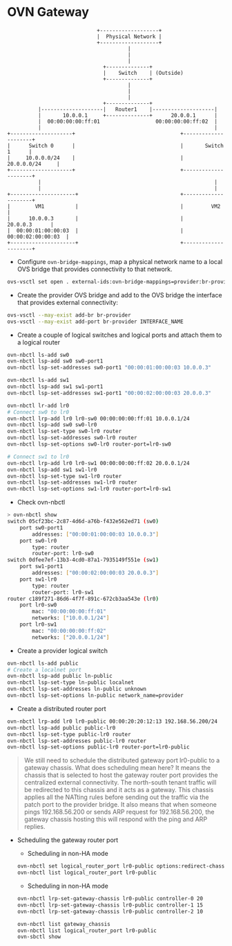 # OVN Gateway
```
                             +-------------------+
                             |  Physical Network |
                             +-------------------+
                                       |
                                       |
                                       |
                               +--------------+
                               |    Switch    | (Outside)
                               +--------------+
                                       |
                                       |
                                       |
                               +--------------+
          |--------------------|   Router1    |--------------------|
          |       10.0.0.1     +--------------+      20.0.0.1      |
          |  00:00:00:00:ff:01                  00:00:00:00:ff:02  |
          |                                                        |
+--------------------+                                  +---------------------+
|      Switch 0      |                                  |       Switch 1      |
|     10.0.0.0/24    |                                  |     20.0.0.0/24     |
+--------------------+                                  +---------------------+
          |                                                        |
          |                                                        |
+---------------------+                                 +---------------------+
|        VM1          |                                 |         VM2         |
|      10.0.0.3       |                                 |       20.0.0.3      |
|  00:00:01:00:00:03  |                                 |  00:00:02:00:00:03  |
+---------------------+                                 +---------------------+
```

* Configure `ovn-bridge-mappings`, map a physical network name to a local OVS bridge that provides connectivity to that network.
```bash
ovs-vsctl set open . external-ids:ovn-bridge-mappings=provider:br-provider
```

* Create the provider OVS bridge and add to the OVS bridge the interface that provides external connectivity:
```bash
ovs-vsctl --may-exist add-br br-provider
ovs-vsctl --may-exist add-port br-provider INTERFACE_NAME
```

* Create a couple of logical switches and logical ports and attach them to a logical router
```bash
ovn-nbctl ls-add sw0
ovn-nbctl lsp-add sw0 sw0-port1
ovn-nbctl lsp-set-addresses sw0-port1 "00:00:01:00:00:03 10.0.0.3"

ovn-nbctl ls-add sw1
ovn-nbctl lsp-add sw1 sw1-port1
ovn-nbctl lsp-set-addresses sw1-port1 "00:00:02:00:00:03 20.0.0.3"

ovn-nbctl lr-add lr0
# Connect sw0 to lr0
ovn-nbctl lrp-add lr0 lr0-sw0 00:00:00:00:ff:01 10.0.0.1/24
ovn-nbctl lsp-add sw0 sw0-lr0
ovn-nbctl lsp-set-type sw0-lr0 router
ovn-nbctl lsp-set-addresses sw0-lr0 router
ovn-nbctl lsp-set-options sw0-lr0 router-port=lr0-sw0

# Connect sw1 to lr0
ovn-nbctl lrp-add lr0 lr0-sw1 00:00:00:00:ff:02 20.0.0.1/24
ovn-nbctl lsp-add sw1 sw1-lr0
ovn-nbctl lsp-set-type sw1-lr0 router
ovn-nbctl lsp-set-addresses sw1-lr0 router
ovn-nbctl lsp-set-options sw1-lr0 router-port=lr0-sw1
```

* Check ovn-nbctl
```bash
> ovn-nbctl show
switch 05cf23bc-2c87-4d6d-a76b-f432e562ed71 (sw0)
    port sw0-port1
        addresses: ["00:00:01:00:00:03 10.0.0.3"]
    port sw0-lr0
        type: router
        router-port: lr0-sw0
switch 0dfee7ef-13b3-4cd0-87a1-7935149f551e (sw1)
    port sw1-port1
        addresses: ["00:00:02:00:00:03 20.0.0.3"]
    port sw1-lr0
        type: router
        router-port: lr0-sw1
router c189f271-86d6-4f7f-891c-672cb3aa543e (lr0)
    port lr0-sw0
        mac: "00:00:00:00:ff:01"
        networks: ["10.0.0.1/24"]
    port lr0-sw1
        mac: "00:00:00:00:ff:02"
        networks: ["20.0.0.1/24"]
```

* Create a provider logical switch
```bash
ovn-nbctl ls-add public
# Create a localnet port
ovn-nbctl lsp-add public ln-public
ovn-nbctl lsp-set-type ln-public localnet
ovn-nbctl lsp-set-addresses ln-public unknown
ovn-nbctl lsp-set-options ln-public network_name=provider
```

* Create a distributed router port
```bash
ovn-nbctl lrp-add lr0 lr0-public 00:00:20:20:12:13 192.168.56.200/24
ovn-nbctl lsp-add public public-lr0
ovn-nbctl lsp-set-type public-lr0 router
ovn-nbctl lsp-set-addresses public-lr0 router
ovn-nbctl lsp-set-options public-lr0 router-port=lr0-public
```
> We still need to schedule the distributed gateway port lr0-public to a gateway chassis. 
> What does scheduling mean here? 
> It means the chassis that is selected to host the gateway router port provides the centralized external connectivity. 
> The north-south tenant traffic will be redirected to this chassis and it acts as a gateway. 
> This chassis applies all the NATting rules before sending out the traffic via the patch port to the provider bridge. 
> It also means that when someone pings 192.168.56.200 or sends ARP request for 192.168.56.200, 
> the gateway chassis hosting this will respond with the ping and ARP replies.

* Scheduling the gateway router port
  * Scheduling in non-HA mode
  ```bash
  ovn-nbctl set logical_router_port lr0-public options:redirect-chassis=central.ovn.dev
  ovn-nbctl list logical_router_port lr0-public
  ```
  
  * Scheduling in non-HA mode
  ```bash
  ovn-nbctl lrp-set-gateway-chassis lr0-public controller-0 20
  ovn-nbctl lrp-set-gateway-chassis lr0-public controller-1 15
  ovn-nbctl lrp-set-gateway-chassis lr0-public controller-2 10
  
  ovn-nbctl list gateway_chassis
  ovn-nbctl list logical_router_port lr0-public
  ovn-sbctl show
  ```
